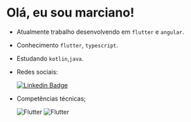# Olá, eu sou marciano!

- Atualmente trabalho desenvolvendo em `flutter` e `angular`.
- Conhecimento `flutter`, `typescript`.
- Estudando `kotlin`,`java`.
- Redes sociais:

     [![Linkedin Badge](https://img.shields.io/badge/LinkedIn-0077B5?style=for-the-badge&logo=linkedin&logoColor=white)](https://br.linkedin.com/in/marciano-pereira-003a6619a?trk=public_profile_browsemap_profile-result-card_result-card_full-click)

- Competências técnicas;

     ![Flutter](https://img.shields.io/badge/Flutter-white?style=for-the-badge&logo=flutter&logoColor=02569B)
     ![Flutter](https://img.shields.io/badge/Angular-white?style=for-the-badge&logo=angular&logoColor=B00020)
     
     <!--![Flutter](https://img.shields.io/badge/Dart-white?style=for-the-badge&logo=dart&logoColor=0175C2)-->
     <!--![Flutter](https://img.shields.io/badge/TypeScript-white?style=for-the-badge&logo=typeScript&logoColor=02569B)-->
